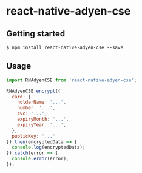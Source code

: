 
# react-native-adyen-cse

## Getting started

`$ npm install react-native-adyen-cse --save`

## Usage
```javascript
import RNAdyenCSE from 'react-native-adyen-cse';

RNAdyenCSE.encrypt({
  card: {
    holderName: '...',
    number: '...',
    cvc: '...',
    expiryMonth: '...',
    expiryYear: '...',
  },
  publicKey: '...'
}).then(encryptedData => {
  console.log(encryptedData);
}).catch(error => {
  console.error(error);
});
```
  